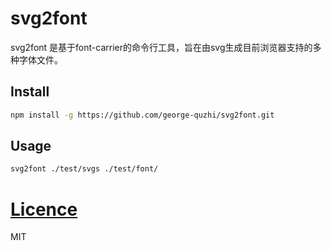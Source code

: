 # svg2font

svg2font 是基于font-carrier的命令行工具，旨在由svg生成目前浏览器支持的多种字体文件。

## Install

```sh
npm install -g https://github.com/george-quzhi/svg2font.git
```

## Usage

```sh
svg2font ./test/svgs ./test/font/
```

# [Licence](LICENSE)

MIT

